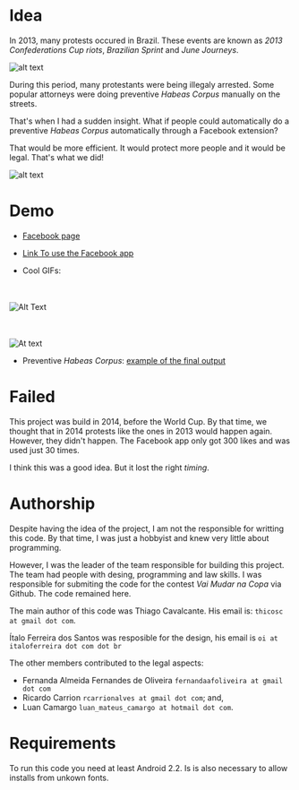 Idea
===

In 2013, many protests occured in Brazil. These events are known as
 _2013 Confederations Cup riots_, _Brazilian Sprint_ and _June Journeys_.

 ![alt text](https://upload.wikimedia.org/wikipedia/commons/4/4b/Protesto_no_Congresso_Nacional_do_Brasil%2C_17_de_junho_de_2013.jpg)
 

During this period, many protestants were being illegaly arrested. Some popular attorneys
were doing preventive _Habeas Corpus_ manually on the streets.

That's when I had a sudden insight. What if people could automatically
do a preventive _Habeas Corpus_ automatically through a Facebook extension?

That would be more efficient. It would protect more people and it would be legal.
That's what we did!

![alt text](https://scontent.fplu9-1.fna.fbcdn.net/v/t1.0-9/10312547_1449967061928160_90987294146249988_n.png?oh=ca7a5346306a34d39413632d343ea16a&oe=5B0CC0E8)

Demo
===

+ [Facebook page](https://www.facebook.com/protestolivrehc/)

+ [Link To use the Facebook app](https://apps.facebook.com/protestolivre/)

+ Cool GIFs:

<br><br>
![Alt Text](https://media.giphy.com/media/2wWtRw2iiX0smQKliE/giphy.gif)

<br><br>
![At text](https://media.giphy.com/media/vc0KnJDB9lpBx4Iz37/giphy.gif)

+ Preventive _Habeas Corpus_: 
[example of the final output](https://protestolivre.herokuapp.com/prev_gen/habeascorpus.pdf)


Failed
===
This project was build in 2014, before the World Cup. By that time, we thought
that in 2014 protests like the ones in 2013 would happen again. However, they didn't happen.
The Facebook app only got 300 likes and was used just 30 times.

I think this was a good idea. But it lost the right _timing_.

Authorship
===

Despite having the idea of the project, I am not the responsible for writting 
this code. By that time, I was just a hobbyist and knew very little about programming.

However, I was the leader of the  team responsible for building this project.
The team had people with desing, programming and law skills.
I was responsible for submiting the code for the contest
_Vai Mudar na Copa_ via Github. The code remained here.

The main author of this code was Thiago Cavalcante. His email is: ```thicosc at gmail dot com```.

 Ítalo Ferreira dos Santos was
resposible for the design, his email is ```oi at italoferreira dot com dot br``` 

The other members contributed to the legal aspects: 

+ Fernanda Almeida Fernandes de Oliveira ```fernandaafoliveira at gmail dot com```
+ Ricardo Carrion ```rcarrionalves at gmail dot com```; and,
+ Luan Camargo ```luan_mateus_camargo at hotmail dot com```.

Requirements
===

To run this code you need at least Android 2.2.
Is is also necessary to allow installs from unkown fonts.

